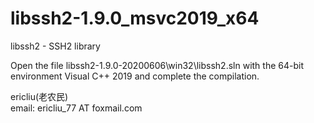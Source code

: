 # libssh2-1.9.0_msvc2019_x64


libssh2 - SSH2 library

Open the file libssh2-1.9.0-20200606\win32\libssh2.sln with the 64-bit environment Visual C++ 2019 and complete the compilation.


ericliu(老农民)  
email: ericliu_77 AT foxmail.com